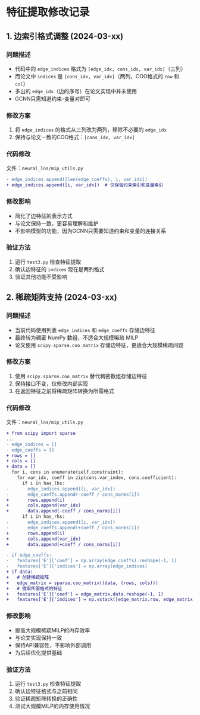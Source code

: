 # 特征提取修改记录

## 1. 边索引格式调整 (2024-03-xx)

### 问题描述
- 代码中的 `edge_indices` 格式为 `[edge_idx, cons_idx, var_idx]`（三列）
- 而论文中 `indices` 是 `[cons_idx, var_idx]`（两列，COO格式的 `row` 和 `col`）
- 多出的 `edge_idx`（边的序号）在论文实现中并未使用
- GCNN只需知道约束-变量对即可

### 修改方案
1. 将 `edge_indices` 的格式从三列改为两列，移除不必要的 `edge_idx`
2. 保持与论文一致的COO格式：`[cons_idx, var_idx]`

### 代码修改
文件：`neural_lns/mip_utils.py`
```diff
- edge_indices.append([len(edge_coeffs), i, var_idx])
+ edge_indices.append([i, var_idx])  # 仅保留约束索引和变量索引
```

### 修改影响
- 简化了边特征的表示方式
- 与论文保持一致，更容易理解和维护
- 不影响模型的功能，因为GCNN只需要知道约束和变量的连接关系

### 验证方法
1. 运行 `test3.py` 检查特征提取
2. 确认边特征的 `indices` 现在是两列格式
3. 验证其他功能不受影响

## 2. 稀疏矩阵支持 (2024-03-xx)

### 问题描述
- 当前代码使用列表 `edge_indices` 和 `edge_coeffs` 存储边特征
- 最终转为稠密 NumPy 数组，不适合大规模稀疏 MILP
- 论文使用 `scipy.sparse.coo_matrix` 存储边特征，更适合大规模稀疏问题

### 修改方案
1. 使用 `scipy.sparse.coo_matrix` 替代稠密数组存储边特征
2. 保持接口不变，仅修改内部实现
3. 在返回特征之前将稀疏矩阵转换为所需格式

### 代码修改
文件：`neural_lns/mip_utils.py`
```diff
+ from scipy import sparse
...
- edge_indices = []
- edge_coeffs = []
+ rows = []
+ cols = []
+ data = []
  for i, cons in enumerate(self.constraint):
    for var_idx, coeff in zip(cons.var_index, cons.coefficient):
      if i in has_lhs:
-       edge_indices.append([i, var_idx])
-       edge_coeffs.append(-coeff / cons_norms[i])
+       rows.append(i)
+       cols.append(var_idx)
+       data.append(-coeff / cons_norms[i])
      if i in has_rhs:
-       edge_indices.append([i, var_idx])
-       edge_coeffs.append(+coeff / cons_norms[i])
+       rows.append(i)
+       cols.append(var_idx)
+       data.append(+coeff / cons_norms[i])

- if edge_coeffs:
-   features['E']['coef'] = np.array(edge_coeffs).reshape(-1, 1)
-   features['E']['indices'] = np.array(edge_indices)
+ if data:
+   # 创建稀疏矩阵
+   edge_matrix = sparse.coo_matrix((data, (rows, cols)))
+   # 提取所需格式的特征
+   features['E']['coef'] = edge_matrix.data.reshape(-1, 1)
+   features['E']['indices'] = np.vstack([edge_matrix.row, edge_matrix.col]).T
```

### 修改影响
- 提高大规模稀疏MILP的内存效率
- 与论文实现保持一致
- 保持API兼容性，不影响外部调用
- 为后续优化提供基础

### 验证方法
1. 运行 `test3.py` 检查特征提取
2. 确认边特征格式与之前相同
3. 验证稀疏矩阵转换的正确性
4. 测试大规模MILP的内存使用情况 